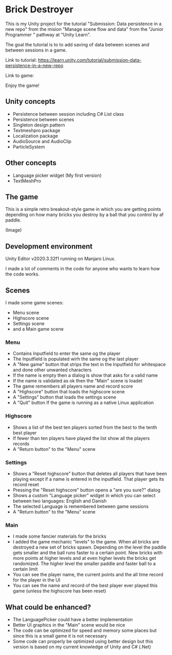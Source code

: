 # Brick Destroyer
This is my Unity project for the tutorial "Submission: Data persistence in a new repo" from the mision  "Manage scene flow and data" from  the "Junior Programmer " pathway at "Unity Learn".

The goal the tutorial is to to add saving of data between scenes and between sessions in a game.

Link to tutorial: https://learn.unity.com/tutorial/submission-data-persistence-in-a-new-repo

Link to game: 

Enjoy the game!

## Unity concepts
- Persistence between session including C# List<T> class
- Persistence between scenes
- Singleton design pattern
- Textmeshpro package
- Localization package
- AudioSource and AudioClip
- ParticleSystem

## Other concepts

- Language picker widget (My first version)
- TextMeshPro

## The game
This is a simple retro breakout-style game in which you are getting points depending on how many bricks you destroy by a ball that you control by af paddle.

(Image)

## Development environment
Unity Editor v2020.3.32f1 running on Manjaro Linux.

I made a lot of comments in the code for anyone who wants to learn how the code works.

## Scenes
I made some game scenes:
- Menu scene
- Highscore scene
- Settings scene
- and a Main game scene

### Menu
- Contains Inputfield to enter the same og the player
- The Inputfield is populated wirh the same og the last player
- A "New game" button that strips the text in the Inputfield for whitespace and done other unwanted characters
- If the name is empty then a dialog is show that asks for a valid name
- If the name is validated as ok then the "Main" scene is loadet
- The game remembers all players name and record score
- A "Highscore" button that loads the highscore scene
- A "Settings" button that loads the settings scene
- A "Quit" button If the game is running as a native Linux application

### Highscore
- Shows a list of the best ten players sorted from the best to the tenth best player
- If fewer than ten players have played the list show all the players records
- A "Return button" to the "Menu" scene

### Settings
- Shows a "Reset highscore" button that deletes all players that have been playing except if a name is entered in the inputfield. That player gets its record reset
- Pressing the "Reset highscore" button opens a "are you sure?" dialog
- Shows a custom "Language picker" widget in which you can select between two languages: English and Danish
- The selected Language is remembered between game sessions
- A "Return button" to the "Menu" scene

### Main
- I made some fancier materials for the bricks
- I added the game mechanic "levels" to the game. When all bricks are destroyed a new set of bricks spawn. Depending on the level the paddle gets smaller and the ball runs faster to a certain point. New bricks with more points at higher levels and at even higher levels the bricks get randomized. The higher level the smaller paddle and faster ball to a certain limit
- You can see the player name, the current points and the all time record for the player in the UI
- You can see the name and record of the best player ever played this game (unless the highscore has been reset)

## What could be enhanced?
- The LanguagePicker could have a better implementation
- Better UI graphics in the "Main" scene would be nice
- The code can be optimized for speed and memory some places but since this is a small game it is not necessary
- Some code can properly be optimized using better design but this version is based on my current knowledge of Unity and C# (.Net)

